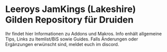 # Leeroys JamKings (Lakeshire) Gilden Repository für Druiden


Ihr findet hier Informationen zu Addons und Makros. Info enhält allgemeine Tips, Links zu Itemlist/BiS sowie Guides.
Falls Änderungen oder Ergänzungen erwünscht sind, meldet euch im discord.
